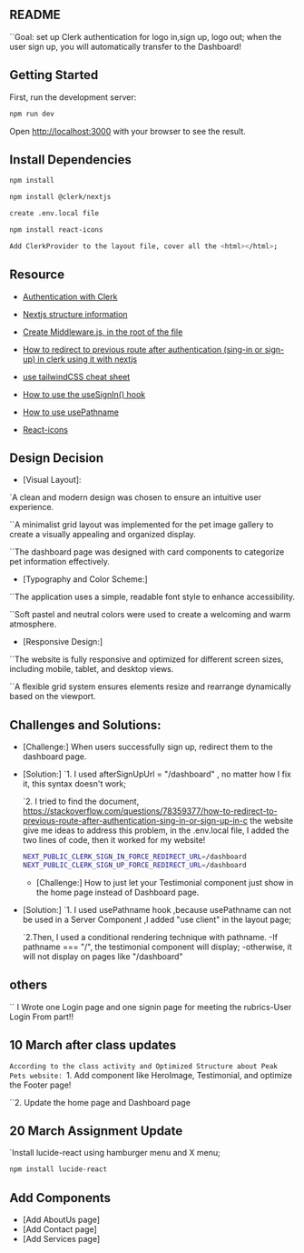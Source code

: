 ## README

``Goal: set up Clerk authentication for logo in,sign up, logo out; when the user sign up, you will automatically transfer to the Dashboard!

## Getting Started

First, run the development server:

```bash
npm run dev
```

Open [http://localhost:3000](http://localhost:3000) with your browser to see the result.

## Install Dependencies

```bash
npm install
```

```bash
npm install @clerk/nextjs
```

```bash
create .env.local file
```

```bash
npm install react-icons
```

```bash
Add ClerkProvider to the layout file, cover all the <html></html>;
```

## Resource

- [Authentication with Clerk](https://clerk.com/docs/quickstarts/nextjs-pages-router)
- [Nextjs structure information](https://nextjs.org/docs)
- [Create Middleware.js, in the root of the file](https://clerk.com/docs/references/nextjs/clerk-middleware)

- [How to redirect to previous route after authentication (sing-in or sign-up) in clerk using it with nextjs](https://stackoverflow.com/questions/78359377/how-to-redirect-to-previous-route-after-authentication-sing-in-or-sign-up-in-c)

- [ use tailwindCSS cheat sheet](https://nerdcave.com/tailwind-cheat-sheet)

- [ How to use the useSignIn() hook ](https://clerk.com/docs/references/react/use-sign-in#how-to-use-the-use-sign-in-hook)

- [ How to use usePathname ](https://nextjs.org/docs/app/api-reference/functions/use-pathname)

- [ React-icons ](https://react-icons.github.io/react-icons/)

## Design Decision

- [Visual Layout]:

`A clean and modern design was chosen to ensure an intuitive user experience.

``A minimalist grid layout was implemented for the pet image gallery to create a visually appealing and organized display.

``The dashboard page was designed with card components to categorize pet information effectively.

- [Typography and Color Scheme:]

``The application uses a simple, readable font style to enhance accessibility.

``Soft pastel and neutral colors were used to create a welcoming and warm atmosphere.

- [Responsive Design:]

``The website is fully responsive and optimized for different screen sizes, including mobile, tablet, and desktop views.

``A flexible grid system ensures elements resize and rearrange dynamically based on the viewport.

## Challenges and Solutions:

- [Challenge:]
  When users successfully sign up, redirect them to the dashboard page.

- [Solution:]
  `1. I used afterSignUpUrl = "/dashboard" , no matter how I fix it, this syntax doesn't work;

  `2. I tried to find the document, https://stackoverflow.com/questions/78359377/how-to-redirect-to-previous-route-after-authentication-sing-in-or-sign-up-in-c the website give me ideas to address this problem, in the .env.local file, I added the two lines of code, then it worked for my website!

  ```bash
  NEXT_PUBLIC_CLERK_SIGN_IN_FORCE_REDIRECT_URL=/dashboard
  NEXT_PUBLIC_CLERK_SIGN_UP_FORCE_REDIRECT_URL=/dashboard
  ```

  - [Challenge:]
    How to just let your Testimonial component just show in the home page instead of Dashboard page.

- [Solution:]
  `1. I used usePathname hook ,because usePathname can not be used in a Server Component ,I added "use client" in the layout page;

  `2.Then, I used a conditional rendering technique with pathname.
  -If pathname === "/", the testimonial component will display;
  -otherwise, it will not display on pages like "/dashboard"

## others

`` I Wrote one Login page and one signin page for meeting the rubrics-User Login From part!!

## 10 March after class updates

`According to the class activity and Optimized Structure about Peak Pets website:
`1. Add component like HeroImage, Testimonial, and optimize the Footer page!

``2. Update the home page and Dashboard page

## 20 March Assignment Update

`Install lucide-react using hamburger menu and X menu;

```bash
npm install lucide-react

```

## Add Components

- [Add AboutUs page]
- [Add Contact page]
- [Add Services page]
